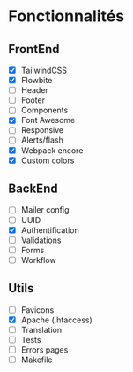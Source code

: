 # Fonctionnalités

## FrontEnd
- [x] TailwindCSS
- [x] Flowbite
- [ ] Header
- [ ] Footer
- [ ] Components
- [x] Font Awesome
- [ ] Responsive
- [ ] Alerts/flash
- [x] Webpack encore
- [x] Custom colors

## BackEnd

- [ ] Mailer config
- [ ] UUID
- [x] Authentification
- [ ] Validations
- [ ] Forms
- [ ] Workflow

## Utils
- [ ] Favicons
- [x] Apache (.htaccess)
- [ ] Translation
- [ ] Tests
- [ ] Errors pages
- [ ] Makefile
